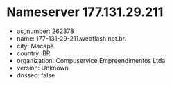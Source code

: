 # Nameserver 177.131.29.211

* as_number: 262378
* name: 177-131-29-211.webflash.net.br.
* city: Macapá
* country: BR
* organization: Compuservice Empreendimentos Ltda
* version: Unknown
* dnssec: false
